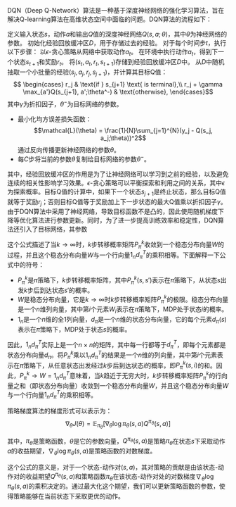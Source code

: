 DQN（Deep Q-Network）算法是一种基于深度神经网络的强化学习算法，旨在解决Q-learning算法在高维状态空间中面临的问题。DQN算法的流程如下：

定义输入状态$s$，动作$a$和输出$Q$值的深度神经网络$Q(s,a;\theta)$，其中$\theta$为神经网络的参数。
初始化经验回放缓冲区$D$，用于存储过去的经验。
对于每个时间步$t$，执行以下步骤：
以$\epsilon$-贪心策略从网络中获取动作$a_t$。
在环境中执行动作$a_t$，得到下一个状态$s_{t+1}$和奖励$r_t$。
将$(s_t, a_t, r_t, s_{t+1})$存储到经验回放缓冲区$D$中。
从$D$中随机抽取一个小批量的经验$(s_j, a_j, r_j, s_{j+1})$，并计算其目标Q值：
$$
\begin{cases}
r_j & \text{if } s_{j+1} \text{ is terminal},\\
r_j + \gamma \max_{a'}Q(s_{j+1}, a';\theta^-) & \text{otherwise},
\end{cases}$$
其中$\gamma$为折扣因子，$\theta^-$为目标网络的参数。
- 最小化均方误差损失函数：
$$\mathcal{L}(\theta) = \frac{1}{N}\sum_{j=1}^{N}(y_j - Q(s_j, a_j;\theta))^2$$
通过反向传播更新神经网络的参数$\theta$。
- 每$C$步将当前的参数$\theta$复制给目标网络的参数$\theta^-$。

其中，经验回放缓冲区的作用是为了让神经网络可以学习到之前的经验，以及避免连续的相关性影响学习效果。$\epsilon$-贪心策略可以平衡探索和利用之间的关系，其中$\epsilon$为探索概率。目标Q值的计算中，如果下一个状态$s_{j+1}$是终止状态，那么目标Q值就等于奖励$r_j$；否则目标Q值等于奖励加上下一步状态的最大Q值乘以折扣因子$\gamma$。由于DQN算法中采用了神经网络，导致目标函数不是凸的，因此使用随机梯度下降等优化算法进行参数更新。同时，为了进一步提高训练效率和稳定性，DQN算法还引入了目标网络，其参数


这个公式描述了当$k \rightarrow \infty$时，$k$步转移概率矩阵$P_{\pi}^{k}$收敛到一个稳态分布向量$W$的过程，并且这个稳态分布向量$W$与一个行向量$1_n d_{\pi}^T$的乘积相等。下面解释一下公式中的符号：

- $P_{\pi}^{k}$是$\pi$策略下，$k$步转移概率矩阵，其中$P_{\pi}^{k}(s, s')$表示在$\pi$策略下，从状态$s$出发$k$步后到达状态$s'$的概率。
- $W$是稳态分布向量，它是$k \rightarrow \infty$时$k$步转移概率矩阵$P_{\pi}^{k}$的极限。稳态分布向量是一个$n$维列向量，其中第$i$个元素$W_i$表示在$\pi$策略下，MDP处于状态$i$的概率。
- $1_n$是一个$n$维的全1列向量，$d_{\pi}$是一个$n$维的状态分布向量，它的每个元素$d_{\pi}(s)$表示在$\pi$策略下，MDP处于状态$s$的概率。

因此，$1_n d_{\pi}^T$实际上是一个$n \times n$的矩阵，其中每一行都等于$d_{\pi}^T$，即每个元素都是状态分布向量$d_{\pi}$。将$P_{\pi}^{k}$乘以$1_n d_{\pi}^T$的结果是一个$n$维的列向量，其中第$i$个元素表示在$\pi$策略下，从任意状态出发经过$k$步后到达状态$i$的概率，即$P_{\pi}^{k}(s, i)$的和。因此，$P_{\pi}^{k} \rightarrow W = 1_nd_{\pi}^T$意味着，当$k$趋近于无穷大时，$k$步转移概率矩阵$P_{\pi}^{k}$的行向量之和（即状态分布向量）收敛到一个稳态分布向量$W$，并且这个稳态分布向量$W$与一个行向量$1_n d_{\pi}^T$的乘积相等。

策略梯度算法的梯度形式可以表示为：
$$
\nabla_{\theta}J(\theta) = \mathbb{E}_{\pi_{\theta}}\left[\nabla_{\theta} \log\pi_{\theta}(s,a) Q^{\pi_{\theta}}(s,a)\right]
$$

其中，$\pi_{\theta}$是策略函数，$\theta$是它的参数向量，$Q^{\pi_{\theta}}(s,a)$是策略$\pi_{\theta}$在状态$s$下采取动作$a$的收益期望，$\nabla_{\theta} \log\pi_{\theta}(s,a)$是策略函数的对数梯度。

这个公式的意义是，对于一个状态-动作对$(s, a)$，其对策略的贡献是由该状态-动作对的收益期望$Q^{\pi_{\theta}}(s,a)$和策略函数$\pi_{\theta}$在该状态-动作对处的对数梯度$\nabla_{\theta} \log\pi_{\theta}(s,a)$的乘积决定的。通过最大化这个期望，我们可以更新策略函数的参数，使得策略能够在当前状态下采取更优的动作。